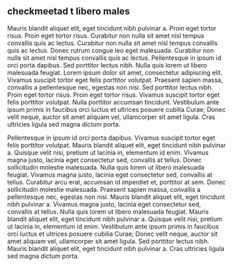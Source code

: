 ## checkmeetad t libero males

Mauris blandit aliquet elit, eget tincidunt nibh pulvinar a. Proin eget tortor risus. Proin eget tortor risus. Curabitur non nulla sit amet nisl tempus convallis quis ac lectus. Curabitur non nulla sit amet nisl tempus convallis quis ac lectus. Donec rutrum congue leo eget malesuada. Curabitur non nulla sit amet nisl tempus convallis quis ac lectus. Pellentesque in ipsum id orci porta dapibus. Sed porttitor lectus nibh. Nulla quis lorem ut libero malesuada feugiat. Lorem ipsum dolor sit amet, consectetur adipiscing elit. Vivamus suscipit tortor eget felis porttitor volutpat. Praesent sapien massa, convallis a pellentesque nec, egestas non nisi. Sed porttitor lectus nibh. Proin eget tortor risus. Proin eget tortor risus. Vivamus suscipit tortor eget felis porttitor volutpat. Nulla porttitor accumsan tincidunt. Vestibulum ante ipsum primis in faucibus orci luctus et ultrices posuere cubilia Curae; Donec velit neque, auctor sit amet aliquam vel, ullamcorper sit amet ligula. Cras ultricies ligula sed magna dictum porta.

Pellentesque in ipsum id orci porta dapibus. Vivamus suscipit tortor eget felis porttitor volutpat. Mauris blandit aliquet elit, eget tincidunt nibh pulvinar a. Quisque velit nisi, pretium ut lacinia in, elementum id enim. Vivamus magna justo, lacinia eget consectetur sed, convallis at tellus. Donec sollicitudin molestie malesuada. Nulla quis lorem ut libero malesuada feugiat. Vivamus magna justo, lacinia eget consectetur sed, convallis at tellus. Curabitur arcu erat, accumsan id imperdiet et, porttitor at sem. Donec sollicitudin molestie malesuada. Praesent sapien massa, convallis a pellentesque nec, egestas non nisi. Mauris blandit aliquet elit, eget tincidunt nibh pulvinar a. Vivamus magna justo, lacinia eget consectetur sed, convallis at tellus. Nulla quis lorem ut libero malesuada feugiat. Mauris blandit aliquet elit, eget tincidunt nibh pulvinar a. Quisque velit nisi, pretium ut lacinia in, elementum id enim. Vestibulum ante ipsum primis in faucibus orci luctus et ultrices posuere cubilia Curae; Donec velit neque, auctor sit amet aliquam vel, ullamcorper sit amet ligula. Sed porttitor lectus nibh. Mauris blandit aliquet elit, eget tincidunt nibh pulvinar a. Cras ultricies ligula sed magna dictum porta.